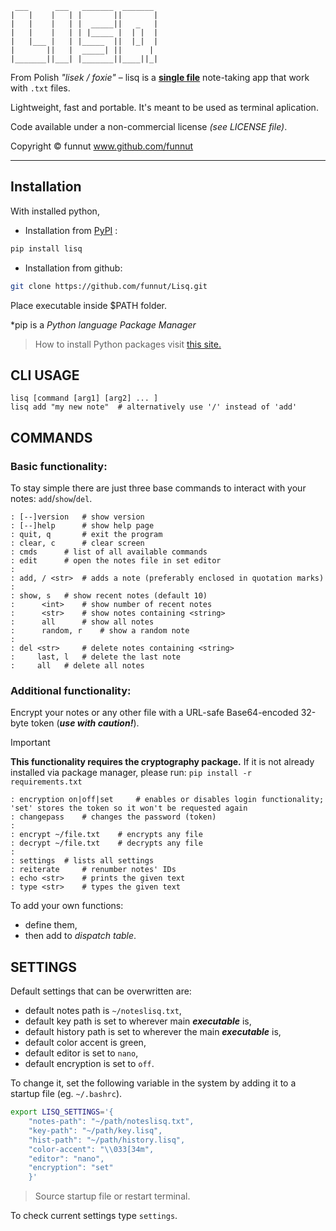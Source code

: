 ```
 ___      ___   _______  _______
|   |    |   | |       ||       |
|   |    |   | |  _____||   _   |
|   |    |   | | |_____ |  | |  |
|   |___ |   | |_____  ||  |_|  |
|       ||   |  _____| ||      |
|_______||___| |_______||____||_|
```

From Polish *"lisek / foxie"* – lisq is a [**single file**](https://github.com/funnut/Lisq/blob/main/src/lisq.py) note-taking app that work with `.txt` files.

Lightweight, fast and portable. It's meant to be used as terminal aplication.

Code available under a non-commercial license *(see LICENSE file)*.

Copyright © funnut www.github.com/funnut

---

## Installation

With installed python,

+ Installation from [PyPI](https://pypi.org/project/lisq/) : 

```bash
pip install lisq
```
+ Installation from github:

```bash
git clone https://github.com/funnut/Lisq.git
```
Place executable inside $PATH folder.

\*pip is a *Python language Package Manager*

> How to install Python packages visit [this site.](https://packaging.python.org/en/latest/tutorials/installing-packages/)

## CLI USAGE

```
lisq [command [arg1] [arg2] ... ]
lisq add "my new note"  # alternatively use '/' instead of 'add'
```

## COMMANDS

### Basic functionality:

To stay simple there are just three base commands to interact with your notes: `add`/`show`/`del`.

```
: [--]version   # show version
: [--]help      # show help page
: quit, q       # exit the program
: clear, c      # clear screen
: cmds      # list of all available commands
: edit      # open the notes file in set editor
:
: add, / <str>  # adds a note (preferably enclosed in quotation marks)
:
: show, s   # show recent notes (default 10)
:      <int>    # show number of recent notes
:      <str>    # show notes containing <string>
:      all      # show all notes
:      random, r    # show a random note
:
: del <str>     # delete notes containing <string>
:     last, l   # delete the last note
:     all   # delete all notes
```

### Additional functionality:

Encrypt your notes or any other file with a URL-safe Base64-encoded 32-byte token (***use with caution!***).
> [!IMPORTANT]
> **This functionality requires the cryptography package.** If it is not already installed via package manager, please run: `pip install -r requirements.txt`

```
: encryption on|off|set     # enables or disables login functionality; 'set' stores the token so it won't be requested again
: changepass    # changes the password (token)
:
: encrypt ~/file.txt    # encrypts any file
: decrypt ~/file.txt    # decrypts any file
:
: settings  # lists all settings
: reiterate     # renumber notes' IDs
: echo <str>    # prints the given text
: type <str>    # types the given text
```
To add your own functions:
   + define them,
   + then add to *dispatch table*.

## SETTINGS

Default settings that can be overwritten are:
   + default notes path is `~/noteslisq.txt`,
   + default key path is set to wherever main ***executable*** is,
   + default history path is set to wherever the main ***executable*** is,
   + default color accent is green,
   + default editor is set to `nano`,
   + default encryption is set to `off`.

To change it, set the following variable in the system by adding it to a startup file (eg. `~/.bashrc`).

```bash
export LISQ_SETTINGS='{
    "notes-path": "~/path/noteslisq.txt",
    "key-path": "~/path/key.lisq",
    "hist-path": "~/path/history.lisq",
    "color-accent": "\\033[34m",
    "editor": "nano",
    "encryption": "set"
    }'
```

> Source startup file or restart terminal.

To check current settings type `settings`.
